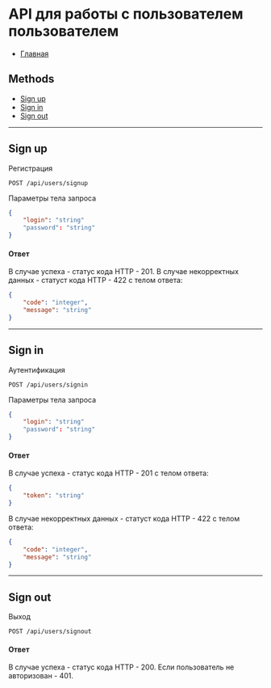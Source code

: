 # API для работы с пользователем пользователем

- [Главная](../README.md)


## Methods

- [Sign up](#sign-up)
- [Sign in](#sign-in)
- [Sign out](#sign-out)

---

## Sign up

Регистрация



```plaintext
POST /api/users/signup
```

Параметры тела запроса

```json
{
    "login": "string"
    "password": "string"
}

```

#### Ответ

В случае успеха - статус кода HTTP - 201.
В случае некорректных данных - статуст кода HTTP - 422 с телом ответа:
```json
{
    "code": "integer",
    "message": "string"
}
```


---

## Sign in

Аутентификация

```plaintext
POST /api/users/signin
```

Параметры тела запроса

```json
{
    "login": "string"
    "password": "string"
}
```

#### Ответ

В случае успеха - статус кода HTTP - 201 c телом ответа:
```json
{
    "token": "string"
}
```

В случае некорректных данных - статуст кода HTTP - 422 с телом ответа:
```json
{
    "code": "integer",
    "message": "string"
}
```



---

## Sign out

Выход


```plaintext
POST /api/users/signout
```

#### Ответ

В случае успеха - статус кода HTTP - 200.
Если пользователь не авторизован - 401.

